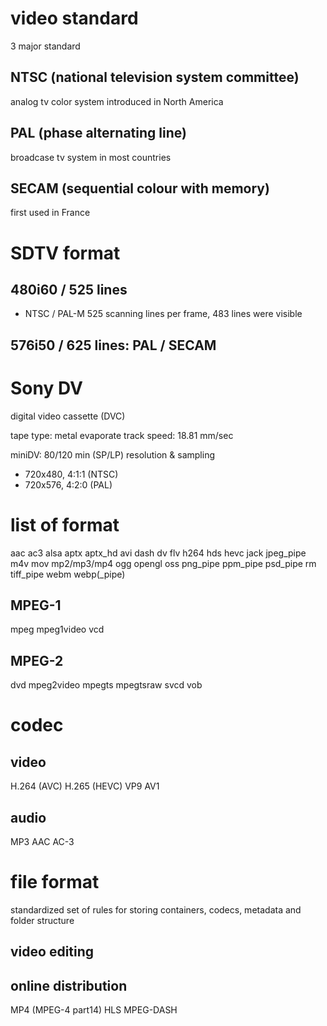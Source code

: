 # video standard
3 major standard
## NTSC (national television system committee)
analog tv color system
introduced in North America

## PAL (phase alternating line)
broadcase tv system in most countries

## SECAM (sequential colour with memory)
first used in France

# SDTV format
## 480i60 / 525 lines
- NTSC / PAL-M
525 scanning lines per frame, 483 lines were visible

## 576i50 / 625 lines: PAL / SECAM 


# Sony DV
digital video cassette (DVC)

tape type: metal evaporate
track speed: 18.81 mm/sec

miniDV: 80/120 min (SP/LP)
resolution & sampling
  - 720x480, 4:1:1 (NTSC)
  - 720x576, 4:2:0 (PAL)

# list of format
aac
ac3
alsa
aptx
aptx_hd
avi
dash
dv
flv
h264
hds
hevc
jack
jpeg_pipe
m4v
mov
mp2/mp3/mp4
ogg
opengl
oss
png_pipe
ppm_pipe
psd_pipe
rm
tiff_pipe
webm
webp(_pipe)


## MPEG-1
mpeg
mpeg1video
vcd

## MPEG-2
dvd
mpeg2video
mpegts
mpegtsraw
svcd
vob


# codec
## video
H.264 (AVC)
H.265 (HEVC)
VP9
AV1

## audio
MP3
AAC
AC-3

# file format
standardized set of rules for storing containers, codecs, metadata and folder structure

## video editing

## online distribution
MP4 (MPEG-4 part14)
HLS
MPEG-DASH
















